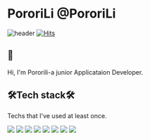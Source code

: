 # PororiLi @PororiLi


![header](https://capsule-render.vercel.app/api?type=shark&color=auto&height=300&section=header&text=PororiLi&fontSize=90)
[![Hits](https://hits.seeyoufarm.com/api/count/incr/badge.svg?url=https%3A%2F%2Fgithub.com%2FPororiLi&count_bg=%2379C83D&title_bg=%23555555&icon=verizon.svg&icon_color=%23E7E7E7&title=hits&edge_flat=false)](https://hits.seeyoufarm.com)




## 🤗
Hi, I'm Pororili-a junior Applicataion Developer.



## 🛠Tech stack🛠

Techs that I've used at least once.


<img src="https://img.shields.io/badge/Android-3DDC84?style=flat-square&logo=Android&logoColor=white"/></a>
<img src="https://img.shields.io/badge/Java-007396?style=flat-square&logo=Java&logoColor=pink"/></a>
<img src="https://img.shields.io/badge/Python-3776AB?style=flat-square&logo=Python&logoColor=white"/></a>
<img src="https://img.shields.io/badge/MySQL-4479A1?style=flat-square&logo=MySQl&logoColor=white"/></a>
<img src="https://img.shields.io/badge/Spring Boot-6DB33F?style=flat-square&logo=Spring&logoColor=white"/></a>
<img src="https://img.shields.io/badge/HTML5-E34F26?style=flat-square&logo=HTML5&logoColor=white"/></a>
<img src="https://img.shields.io/badge/C-A8B9CC?style=flat-square&logo=C&logoColor=white"/></a>
<img src="https://img.shields.io/badge/JavaScript-F7DF1E?style=flat-square&logo=JavaScript&logoColor=white"/></a>








